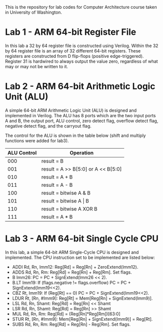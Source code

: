 This is the repository for lab codes for Computer Architecture course taken in University of Washington.

# __Lab 1 - ARM 64-bit Register File__

In this lab a 32 by 64 register file is constructed using Verilog. Within the 32 by 64 register file is an array of 32 different 64-bit registers. 
These registers are constructed from D flip-flops (positive edge-triggered). Register 31 is hardwired to always output the value zero, regardless of what may or may not be written to it.

# __Lab 2 - ARM 64-bit Arithmetic Logic Unit (ALU)__

A simple 64-bit ARM Arithmetic Logic Unit (ALU) is designed and implemented in Verilog. 
The ALU has 8 ports which are the two input ports A and B, the output port, ALU control, zero detect flag, overflow detect flag, negative detect flag, and the carryout flag.

The control for the ALU is shown in the table below (shift and multiply functions were added for lab3).

| ALU Control | Operation |
| ----------- | --------- |
| 000 | result = B |
| 001 | result = A >> B[5:0] or A << B[5:0]|
| 010 | result = A + B |
| 011 | result = A - B |
| 100 | result = bitwise A & B |
| 101 | result = bitwise A \| B |
| 110 | result = bitwise A XOR B |
| 111 | result = A * B |

# __Lab 3 - ARM 64-bit Single Cycle CPU__

In this lab, a simple 64-bit ARM Single-Cycle CPU is designed and implemented. 
The CPU instruction set to be implemented are listed below:
* ADDI Rd, Rn, Imm12: Reg[Rd] = Reg[Rn] + ZeroExtend(Imm12).
* ADDS Rd, Rn, Rm: Reg[Rd] = Reg[Rn] + Reg[Rm]. Set flags.
* B Imm26: PC = PC + SignExtend(Imm26 << 2).
* B\.LT Imm19: If (flags.negative != flags.overflow) PC = PC + SignExtend(Imm19<<2).
* CBZ Rt, Imm19: If (Reg[Rt] == 0) PC = PC + SignExtend(Imm19<<2).
* LDUR Rt, [Rn, #Imm9]: Reg[Rt] = Mem[Reg[Rn] + SignExtend(Imm9)].
* LSL Rd, Rn, Shamt: Reg[Rd] = Reg[Rn] << Shamt
* LSR Rd, Rn, Shamt: Reg[Rd] = Reg[Rn] >> Shamt
* MUL Rd, Rn, Rm: Reg[Rd] = (Reg[Rn]*Reg[Rm])[63:0]
* STUR Rt, [Rn, #Imm9]: Mem[Reg[Rn] + SignExtend(Imm9)] = Reg[Rt].
* SUBS Rd, Rn, Rm: Reg[Rd] = Reg[Rn] - Reg[Rm]. Set flags.
